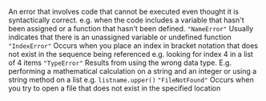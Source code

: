 An error that involves code that cannot be executed even thought it is syntactically correct.
e.g. when the code includes a variable that hasn't been assigned or a function that hasn't been defined.
`"NameError"` Usually indicates that there is an unassigned variable or undefined function
`"IndexError"` Occurs when you place an index in bracket notation that does not exist in the sequence being referenced e.g. looking for index 4 in a list of 4 items
`"TypeError"` Results from using the wrong data type. E.g. performing a mathematical calculation on a string and an integer or using a string method on a list e.g. `listname.upper()`
`"FileNotFound"` Occurs when you try to open a file that does not exist in the specified location